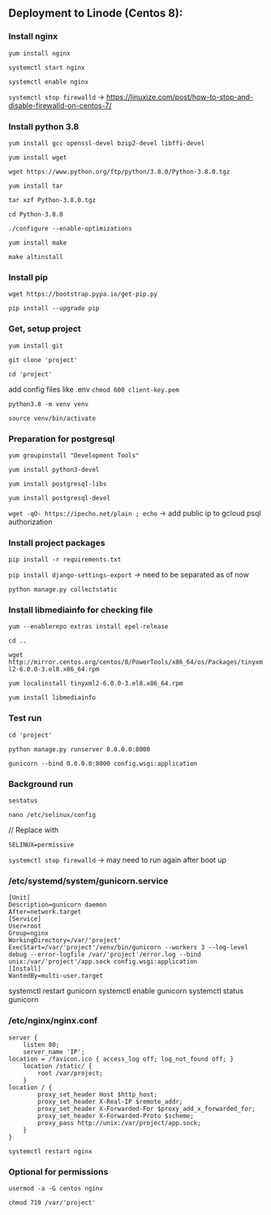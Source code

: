 ## Deployment to Linode (Centos 8):

### Install nginx
`yum install nginx`

`systemctl start nginx`

`systemctl enable nginx`

`systemctl stop firewalld` -> https://linuxize.com/post/how-to-stop-and-disable-firewalld-on-centos-7/


### Install python 3.8
`yum install gcc openssl-devel bzip2-devel libffi-devel`

`yum install wget`

`wget https://www.python.org/ftp/python/3.8.0/Python-3.8.0.tgz`

`yum install tar`

`tar xzf Python-3.8.0.tgz`

`cd Python-3.8.0`

`./configure --enable-optimizations`

`yum install make`

`make altinstall`


### Install pip
`wget https://bootstrap.pypa.io/get-pip.py`

`pip install --upgrade pip`

### Get, setup project
`yum install git`

`git clone 'project'`

`cd 'project'`

add config files like .env
`chmod 600 client-key.pem`

`python3.8 -m venv venv`

`source venv/bin/activate`


### Preparation for postgresql
`yum groupinstall "Development Tools"`

`yum install python3-devel`

`yum install postgresql-libs`

`yum install postgresql-devel`

`wget -qO- https://ipecho.net/plain ; echo` -> add public ip to gcloud psql authorization


### Install project packages
`pip install -r requirements.txt`

`pip install django-settings-export` -> need to be separated as of now

`python manage.py collectstatic`

### Install libmediainfo for checking file
`yum --enablerepo extras install epel-release`

`cd ..`

`wget http://mirror.centos.org/centos/8/PowerTools/x86_64/os/Packages/tinyxml2-6.0.0-3.el8.x86_64.rpm`

`yum localinstall tinyxml2-6.0.0-3.el8.x86_64.rpm`

`yum install libmediainfo`

### Test run
`cd 'project'`

`python manage.py runserver 0.0.0.0:8000`

`gunicorn --bind 0.0.0.0:8000 config.wsgi:application`

### Background run
`sestatus`

`nano /etc/selinux/config`

// Replace with 

`SELINUX=permissive`

`systemctl stop firewalld` -> may need to run again after boot up

### /etc/systemd/system/gunicorn.service
```
[Unit]
Description=gunicorn daemon
After=network.target
[Service]
User=root
Group=nginx
WorkingDirectory=/var/'project'
ExecStart=/var/'project'/venv/bin/gunicorn --workers 3 --log-level debug --error-logfile /var/'project'/error.log --bind unix:/var/'project'/app.sock config.wsgi:application
[Install]
WantedBy=multi-user.target
```

systemctl restart gunicorn
systemctl enable gunicorn
systemctl status gunicorn

### /etc/nginx/nginx.conf
```
server {
    listen 80;
    server_name 'IP';
location = /favicon.ico { access_log off; log_not_found off; }
    location /static/ {
        root /var/project;
    }
location / {
        proxy_set_header Host $http_host;
        proxy_set_header X-Real-IP $remote_addr;
        proxy_set_header X-Forwarded-For $proxy_add_x_forwarded_for;
        proxy_set_header X-Forwarded-Proto $scheme;
        proxy_pass http://unix:/var/project/app.sock;
    }
}
```

`systemctl restart nginx`

### Optional for permissions
`usermod -a -G centos nginx`

`chmod 710 /var/'project'`

<br/>